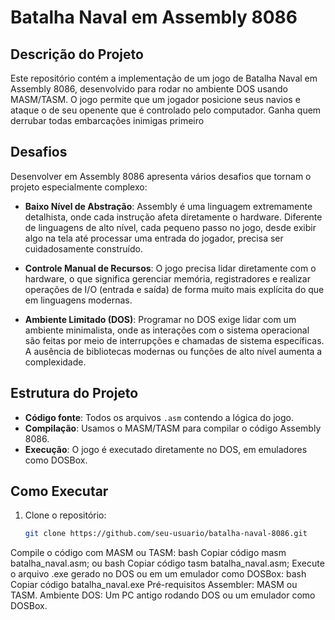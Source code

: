 # Batalha Naval em Assembly 8086

## Descrição do Projeto

Este repositório contém a implementação de um jogo de Batalha Naval em Assembly 8086, desenvolvido para rodar no ambiente DOS usando MASM/TASM. O jogo permite que um jogador posicione seus navios e ataque o de seu openente que é controlado pelo computador. Ganha quem derrubar todas embarcações inimigas primeiro

## Desafios

Desenvolver em Assembly 8086 apresenta vários desafios que tornam o projeto especialmente complexo:

- **Baixo Nível de Abstração**: Assembly é uma linguagem extremamente detalhista, onde cada instrução afeta diretamente o hardware. Diferente de linguagens de alto nível, cada pequeno passo no jogo, desde exibir algo na tela até processar uma entrada do jogador, precisa ser cuidadosamente construído.
  
- **Controle Manual de Recursos**: O jogo precisa lidar diretamente com o hardware, o que significa gerenciar memória, registradores e realizar operações de I/O (entrada e saída) de forma muito mais explícita do que em linguagens modernas.

- **Ambiente Limitado (DOS)**: Programar no DOS exige lidar com um ambiente minimalista, onde as interações com o sistema operacional são feitas por meio de interrupções e chamadas de sistema específicas. A ausência de bibliotecas modernas ou funções de alto nível aumenta a complexidade.

## Estrutura do Projeto

- **Código fonte**: Todos os arquivos `.asm` contendo a lógica do jogo.
- **Compilação**: Usamos o MASM/TASM para compilar o código Assembly 8086.
- **Execução**: O jogo é executado diretamente no DOS, em emuladores como DOSBox.

## Como Executar

1. Clone o repositório:
   ```bash
   git clone https://github.com/seu-usuario/batalha-naval-8086.git
Compile o código com MASM ou TASM:
bash
Copiar código
masm batalha_naval.asm;
ou
bash
Copiar código
tasm batalha_naval.asm;
Execute o arquivo .exe gerado no DOS ou em um emulador como DOSBox:
bash
Copiar código
batalha_naval.exe
Pré-requisitos
Assembler: MASM ou TASM.
Ambiente DOS: Um PC antigo rodando DOS ou um emulador como DOSBox.

